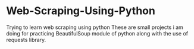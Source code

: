 # Web-Scraping-Using-Python
Trying to learn web scraping using python
These are small projects i am doing for practicing BeautifulSoup module of python along with the use of requests library. 
